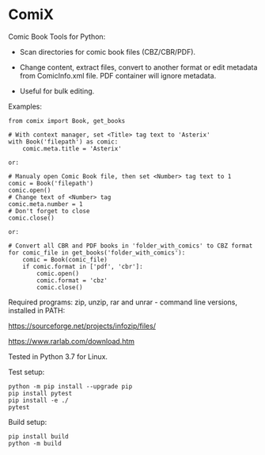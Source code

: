 # ComiX

Comic Book Tools for Python:

- Scan directories for comic book files (CBZ/CBR/PDF).
  
- Change content, extract files, convert to another format or edit metadata from ComicInfo.xml file. PDF container will ignore metadata.

- Useful for bulk editing.

Examples:

    from comix import Book, get_books

    # With context manager, set <Title> tag text to 'Asterix'
    with Book('filepath') as comic:
        comic.meta.title = 'Asterix'

    or:
    
    # Manualy open Comic Book file, then set <Number> tag text to 1
    comic = Book('filepath')
    comic.open()
    # Change text of <Number> tag
    comic.meta.number = 1
    # Don't forget to close
    comic.close()

    or:

    # Convert all CBR and PDF books in 'folder_with_comics' to CBZ format
    for comic_file in get_books('folder_with_comics'):
        comic = Book(comic_file)
        if comic.format in ['pdf', 'cbr']:
            comic.open()
            comic.format = 'cbz'
            comic.close()


Required programs: zip, unzip, rar and unrar - command line versions, installed in PATH:

https://sourceforge.net/projects/infozip/files/

https://www.rarlab.com/download.htm

Tested in Python 3.7 for Linux.

Test setup:

    python -m pip install --upgrade pip
    pip install pytest
    pip install -e ./
    pytest

Build setup:

    pip install build
    python -m build
